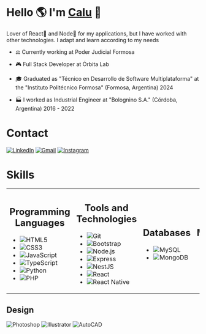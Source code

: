 # Hello 🌎 I'm <a href="">Calu</a> 👋

Lover of React💙 and Node💚 for my applications, but I have worked with other technologies. I adapt and learn according to my needs

- ⚖️ Currently working at Poder Judicial Formosa
- 🎮 Full Stack Developer at Órbita Lab

- 🎓 Graduated as "Técnico en Desarrollo de Software Multiplataforma" at the "Instituto Politécnico Formosa" (Formosa, Argentina) 2024

- 🏭 I worked as Industrial Engineer at "Bolognino S.A." (Córdoba, Argentina) 2016 - 2022

# Contact
[![LinkedIn](https://img.shields.io/badge/-LinkedIn-0077B5?style=flat&logo=linkedin&logoColor=white)](https://www.linkedin.com/in/lucasgastonbritez)
[![Gmail](https://img.shields.io/badge/-Gmail-D14836?style=flat&logo=gmail&logoColor=white)](mailto:britez_lg@outlook.com)
[![Instagram](https://img.shields.io/badge/-Instagram-E4405F?style=flat&logo=instagram&logoColor=white)](https://www.instagram.com/lucasbritez/)

# Skills

<table>
<tr>
<td>
<h2 align="center">Programming Languages</h2>
            
- ![HTML5](https://img.shields.io/badge/-HTML5-E34F26?style=flat&logo=html5&logoColor=white)
- ![CSS3](https://img.shields.io/badge/-CSS3-1572B6?style=flat&logo=css3)
- ![JavaScript](https://img.shields.io/badge/-JavaScript-F7DF1E?style=flat&logo=javascript&logoColor=black)
- ![TypeScript](https://img.shields.io/badge/-TypeScript-007ACC?style=flat&logo=typescript&logoColor=white)
- ![Python](https://img.shields.io/badge/-Python-3776AB?style=flat&logo=python&logoColor=white)
- ![PHP](https://img.shields.io/badge/-PHP-777BB4?style=flat&logo=php&logoColor=white)

</td>
<td>
<h2 align="center">Tools and Technologies</h2>
            
- ![Git](https://img.shields.io/badge/-Git-F05032?style=flat&logo=git&logoColor=white)
- ![Bootstrap](https://img.shields.io/badge/-Bootstrap-563D7C?style=flat&logo=bootstrap)
- ![Node.js](https://img.shields.io/badge/-Node.js-339933?style=flat&logo=node.js&logoColor=white)
- ![Express](https://img.shields.io/badge/-Express-000000?style=flat&logo=express&logoColor=white)
- ![NestJS](https://img.shields.io/badge/-NestJS-E0234E?style=flat&logo=nestjs&logoColor=white)
- ![React](https://img.shields.io/badge/-React-61DAFB?style=flat&logo=react&logoColor=black)
- ![React Native](https://img.shields.io/badge/-React%20Native-61DAFB?style=flat&logo=react&logoColor=black)

</td>
<td>
<h2 align="center">Databases</h2>

- ![MySQL](https://img.shields.io/badge/-MySQL-4479A1?style=flat&logo=mysql&logoColor=white)
- ![MongoDB](https://img.shields.io/badge/-MongoDB-47A248?style=flat&logo=mongodb&logoColor=white)

</td>
<td>
<h2 align="center">Project Management Tools</h2>

- ![Trello](https://img.shields.io/badge/-Trello-0052CC?style=flat&logo=trello&logoColor=white)
- ![Jira](https://img.shields.io/badge/-Jira-0052CC?style=flat&logo=jira&logoColor=white)

</td>
<td>
<h2 align="center">Machine Learning and AI</h2>

- ![TensorFlow](https://img.shields.io/badge/-TensorFlow-FF6F00?style=flat&logo=tensorflow&logoColor=white)

</td>
</tr>
</table>

<h2>Design</h2>

![Photoshop](https://img.shields.io/badge/-Photoshop-31A8FF?style=flat&logo=adobe-photoshop&logoColor=white)
![Illustrator](https://img.shields.io/badge/-Illustrator-FF9A00?style=flat&logo=adobe-illustrator&logoColor=white)
![AutoCAD](https://img.shields.io/badge/-AutoCAD-EE3124?style=flat&logo=autodesk&logoColor=white)





